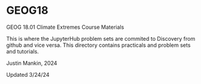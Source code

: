 # GEOG18
GEOG 18.01 Climate Extremes Course Materials 

This is where the JupyterHub problem sets are commited to Discovery from github and vice versa. This directory contains practicals and problem sets and tutorials.

Justin Mankin, 2024

Updated 3/24/24
